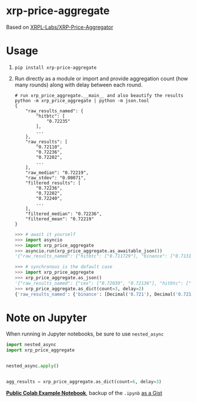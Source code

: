 # xrp-price-aggregate

Based on [XRPL-Labs/XRP-Price-Aggregator](https://github.com/XRPL-Labs/XRP-Price-Aggregator)


# Usage

1. `pip install xrp-price-aggregate`

2. Run directly as a module or import and provide aggregation count (how many
   rounds) along with delay between each round.


       # run xrp_price_aggregate.__main__ and also beautify the results
       python -m xrp_price_aggregate | python -m json.tool
       {
           "raw_results_named": {
               "hitbtc": [
                   "0.72235"
               ],
               ...
           },
           "raw_results": [
               "0.72110",
               "0.72236",
               "0.72202",
               ...
           ],
           "raw_median": "0.72219",
           "raw_stdev": "0.00071",
           "filtered_results": [
               "0.72236",
               "0.72202",
               "0.72240",
               ...
           ],
           "filtered_median": "0.72236",
           "filtered_mean": "0.72219"
       }




    ```py
    >>> # await it yourself
    >>> import asyncio
    >>> import xrp_price_aggregate
    >>> asyncio.run(xrp_price_aggregate.as_awaitable_json())
    '{"raw_results_named": {"hitbtc": ["0.711729"], "binance": ["0.7131"], "bitrue": ["0.71292"], "bitfinex": ["0.7122"], "ftx": ["0.712675", "0.7126"], "kraken": ["0.71223"], "cex": ["0.71334", "0.7135"], "bitstamp": ["0.71328"]}, "raw_results": ["0.7131", "0.7122", "0.71328", "0.71334", "0.7135", "0.712675", "0.7126", "0.711729", "0.71223", "0.71292"], "raw_median": "0.7127975", "raw_stdev": "0.0005759840275563203497399309551", "filtered_results": ["0.71310", "0.71328", "0.71334", "0.71268", "0.71260", "0.71223", "0.71292"], "filtered_median": "0.71292", "filtered_mean": "0.71288"}'
    ```
    ```py
    >>> # synchronous is the default case
    >>> import xrp_price_aggregate
    >>> xrp_price_aggregate.as_json()
    '{"raw_results_named": {"cex": ["0.72039", "0.72136"], "hitbtc": ["0.72122"], "kraken": ["0.72132"], "bitfinex": ["0.72145"], "bitstamp": ["0.72047"], "bitrue": ["0.72122"], "binance": ["0.72150"], "ftx": ["0.72078", "0.72155"]}, "raw_results": ["0.72150", "0.72145", "0.72047", "0.72039", "0.72136", "0.72078", "0.72155", "0.72122", "0.72132", "0.72122"], "raw_median": "0.72127", "raw_stdev": "0.00043", "filtered_results": ["0.72150", "0.72145", "0.72136", "0.72155", "0.72122", "0.72132", "0.72122"], "filtered_median": "0.72136", "filtered_mean": "0.72137"}'
    >>> xrp_price_aggregate.as_dict(count=3, delay=2)
    {'raw_results_named': {'binance': [Decimal('0.721'), Decimal('0.7213'), Decimal('0.7211')], 'ftx': [Decimal('0.7208'), Decimal('0.720975'), Decimal('0.7208'), Decimal('0.720975'), Decimal('0.7208'), Decimal('0.720975')], 'bitfinex': [Decimal('0.7215'), Decimal('0.7215'), Decimal('0.72141')], 'hitbtc': [Decimal('0.720796'), Decimal('0.720796'), Decimal('0.720796')], 'bitstamp': [Decimal('0.72047'), Decimal('0.72047'), Decimal('0.72047')], 'bitrue': [Decimal('0.72081'), Decimal('0.72094'), Decimal('0.72111')], 'kraken': [Decimal('0.72132'), Decimal('0.72132'), Decimal('0.72132')], 'cex': [Decimal('0.72039'), Decimal('0.72136'), Decimal('0.72039'), Decimal('0.72136'), Decimal('0.72039'), Decimal('0.72136')]}, 'raw_results': [Decimal('0.721'), Decimal('0.7215'), Decimal('0.72047'), Decimal('0.72039'), Decimal('0.72136'), Decimal('0.7208'), Decimal('0.720975'), Decimal('0.720796'), Decimal('0.72132'), Decimal('0.72081'), Decimal('0.7213'), Decimal('0.7215'), Decimal('0.72047'), Decimal('0.72039'), Decimal('0.72136'), Decimal('0.7208'), Decimal('0.720975'), Decimal('0.720796'), Decimal('0.72132'), Decimal('0.72094'), Decimal('0.7211'), Decimal('0.72141'), Decimal('0.72047'), Decimal('0.72039'), Decimal('0.72136'), Decimal('0.7208'), Decimal('0.720975'), Decimal('0.720796'), Decimal('0.72132'), Decimal('0.72111')], 'raw_median': Decimal('0.720975'), 'raw_stdev': Decimal('0.0003566360729171225136133563969'), 'filtered_results': [Decimal('0.721'), Decimal('0.7208'), Decimal('0.720975'), Decimal('0.720796'), Decimal('0.72132'), Decimal('0.72081'), Decimal('0.7213'), Decimal('0.7208'), Decimal('0.720975'), Decimal('0.720796'), Decimal('0.72132'), Decimal('0.72094'), Decimal('0.7211'), Decimal('0.7208'), Decimal('0.720975'), Decimal('0.720796'), Decimal('0.72132'), Decimal('0.72111')], 'filtered_median': Decimal('0.720975'), 'filtered_mean': Decimal('0.7209962777777777777777777778')}
    ```

# Note on Jupyter


When running in Jupyter notebooks, be sure to use `nested_async`

```py
import nested_async
import xrp_price_aggregate


nested_async.apply()


agg_results = xrp_price_aggregate.as_dict(count=6, delay=3)
```

[**Public Colab Example Notebook**](https://colab.research.google.com/drive/1OyV4P6dMFy3kBhV7FQNBW0lwHekkwAI6),
backup of the `.ipynb` [as a Gist](https://gist.github.com/yyolk/c293b66cea913c5b6dc3939a7f38b8bd)

